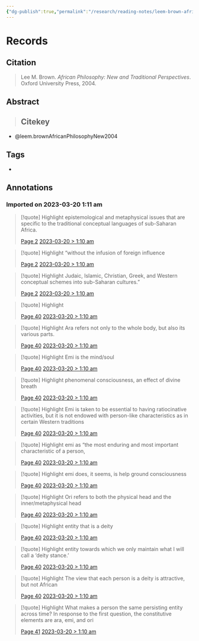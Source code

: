 ```yaml
---
{"dg-publish":true,"permalink":"/research/reading-notes/leem-brown-african-philosophy-new2004/","tags":["gardenEntry"]}
---
```



# Records
## Citation
> Lee M. Brown. _African Philosophy: New and Traditional Perspectives_. Oxford University Press, 2004.

## Abstract
>## Citekey
- @leem.brownAfricanPhilosophyNew2004

## Tags
-

## Annotations

### Imported on 2023-03-20 1:11 am

> [!quote] Highlight
> epistemological and metaphysical issues that are specific to the traditional conceptual languages of sub-Saharan Africa.
>
> [Page 2](zotero://open-pdf/library/items/MVCJ3DH7?page=2) [2023-03-20 > 1:10 am](2023-03-20#1:10%20am)

> [!quote] Highlight
> “without the infusion of foreign influence
>
> [Page 2](zotero://open-pdf/library/items/MVCJ3DH7?page=2) [2023-03-20 > 1:10 am](2023-03-20#1:10%20am)

> [!quote] Highlight
> Judaic, Islamic, Christian, Greek, and Western conceptual schemes into sub-Saharan cultures.”
>
> [Page 2](zotero://open-pdf/library/items/MVCJ3DH7?page=2) [2023-03-20 > 1:10 am](2023-03-20#1:10%20am)

> [!quote] Highlight
>
> [Page 40](zotero://open-pdf/library/items/MVCJ3DH7?page=40) [2023-03-20 > 1:10 am](2023-03-20#1:10%20am)

> [!quote] Highlight
> Ara refers not only to the whole body, but also its various parts.
>
> [Page 40](zotero://open-pdf/library/items/MVCJ3DH7?page=40) [2023-03-20 > 1:10 am](2023-03-20#1:10%20am)

> [!quote] Highlight
> Emi is the mind/soul
>
> [Page 40](zotero://open-pdf/library/items/MVCJ3DH7?page=40) [2023-03-20 > 1:10 am](2023-03-20#1:10%20am)

> [!quote] Highlight
> phenomenal consciousness, an effect of divine breath
>
> [Page 40](zotero://open-pdf/library/items/MVCJ3DH7?page=40) [2023-03-20 > 1:10 am](2023-03-20#1:10%20am)

> [!quote] Highlight
> Emi is taken to be essential to having ratiocinative activities, but it is not endowed with person-like characteristics as in certain Western traditions
>
> [Page 40](zotero://open-pdf/library/items/MVCJ3DH7?page=40) [2023-03-20 > 1:10 am](2023-03-20#1:10%20am)

> [!quote] Highlight
> emi as “the most enduring and most important characteristic of a person,
>
> [Page 40](zotero://open-pdf/library/items/MVCJ3DH7?page=40) [2023-03-20 > 1:10 am](2023-03-20#1:10%20am)

> [!quote] Highlight
> emi does, it seems, is help ground consciousness
>
> [Page 40](zotero://open-pdf/library/items/MVCJ3DH7?page=40) [2023-03-20 > 1:10 am](2023-03-20#1:10%20am)

> [!quote] Highlight
> Ori refers to both the physical head and the inner/metaphysical head
>
> [Page 40](zotero://open-pdf/library/items/MVCJ3DH7?page=40) [2023-03-20 > 1:10 am](2023-03-20#1:10%20am)

> [!quote] Highlight
> entity that is a deity
>
> [Page 40](zotero://open-pdf/library/items/MVCJ3DH7?page=40) [2023-03-20 > 1:10 am](2023-03-20#1:10%20am)

> [!quote] Highlight
> entity towards which we only maintain what I will call a ‘deity stance.’
>
> [Page 40](zotero://open-pdf/library/items/MVCJ3DH7?page=40) [2023-03-20 > 1:10 am](2023-03-20#1:10%20am)

> [!quote] Highlight
> The view that each person is a deity is attractive, but not African
>
> [Page 40](zotero://open-pdf/library/items/MVCJ3DH7?page=40) [2023-03-20 > 1:10 am](2023-03-20#1:10%20am)

> [!quote] Highlight
> What makes a person the same persisting entity across time? In response to the first question, the constitutive elements are ara, emi, and ori
>
> [Page 41](zotero://open-pdf/library/items/MVCJ3DH7?page=41) [2023-03-20 > 1:10 am](2023-03-20#1:10%20am)





